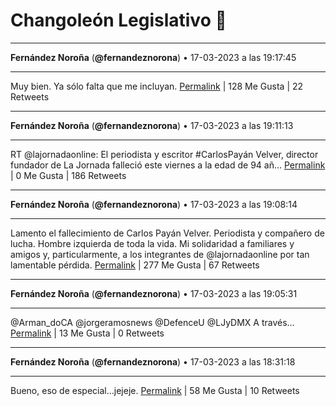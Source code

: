 # Changoleón Legislativo 🙈
*****
**Fernández Noroña** (**@fernandeznorona**) • 17-03-2023 a las 19:17:45
*****
Muy bien. Ya sólo falta que me incluyan.
[Permalink](https://twitter.com/fernandeznorona/status/1636929858168147969) | 128 Me Gusta | 22 Retweets
*****
**Fernández Noroña** (**@fernandeznorona**) • 17-03-2023 a las 19:11:13
*****
RT @lajornadaonline: El periodista y escritor #CarlosPayán Velver, director fundador de La Jornada falleció este viernes a la edad de 94 añ…
[Permalink](https://twitter.com/fernandeznorona/status/1636928213271101443) | 0 Me Gusta | 186 Retweets
*****
**Fernández Noroña** (**@fernandeznorona**) • 17-03-2023 a las 19:08:14
*****
Lamento el fallecimiento de Carlos Payán Velver. Periodista y compañero de lucha. Hombre izquierda de toda la vida. Mi solidaridad a familiares y amigos y, particularmente, a los integrantes de @lajornadaonline por tan lamentable pérdida.
[Permalink](https://twitter.com/fernandeznorona/status/1636927462281019399) | 277 Me Gusta | 67 Retweets
*****
**Fernández Noroña** (**@fernandeznorona**) • 17-03-2023 a las 19:05:31
*****
@Arman_doCA @jorgeramosnews @DefenceU @LJyDMX A través…
[Permalink](https://twitter.com/fernandeznorona/status/1636926779897020421) | 13 Me Gusta | 0 Retweets
*****
**Fernández Noroña** (**@fernandeznorona**) • 17-03-2023 a las 18:31:18
*****
Bueno, eso de especial…jejeje.
[Permalink](https://twitter.com/fernandeznorona/status/1636918166512082944) | 58 Me Gusta | 10 Retweets